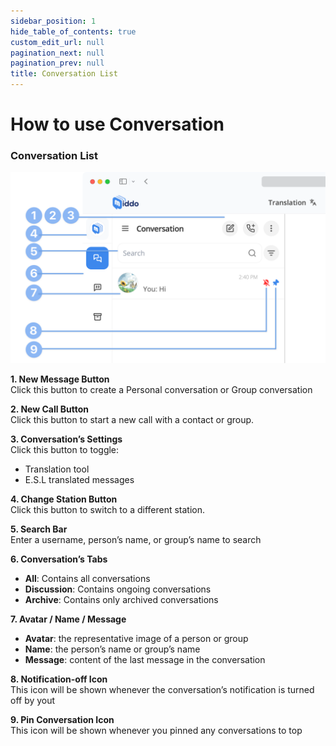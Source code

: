 ```yaml
---  
sidebar_position: 1  
hide_table_of_contents: true  
custom_edit_url: null  
pagination_next: null  
pagination_prev: null  
title: Conversation List  
---  
```

  
# How to use Conversation  
  
### Conversation List  
  
![Conversation List](./img/conversation-list.png)  
  
**1. New Message Button**  
Click this button to create a Personal conversation or Group conversation  
  
**2. New Call Button**  
Click this button to start a new call with a contact or group.

**3. Conversation’s Settings**  
Click this button to toggle:   
- Translation tool  
- E.S.L translated messages  
  
**4. Change Station Button**  
Click this button to switch to a different station.

**5. Search Bar**  
Enter a username, person’s name, or group’s name to search  
  
**6. Conversation’s Tabs**  &nbsp;  
- **All**: Contains all conversations  
- **Discussion**: Contains ongoing conversations  
- **Archive**: Contains only archived conversations  

**7. Avatar / Name / Message**  
- **Avatar**: the representative image of a person or group  
- **Name**: the person’s name or group’s name  
- **Message**: content of the last message in the conversation  
  
**8. Notification-off Icon**  
This icon will be shown whenever the conversation’s notification is turned off by yout  
  
**9. Pin Conversation Icon**  
This icon will be shown whenever you pinned any conversations to top
